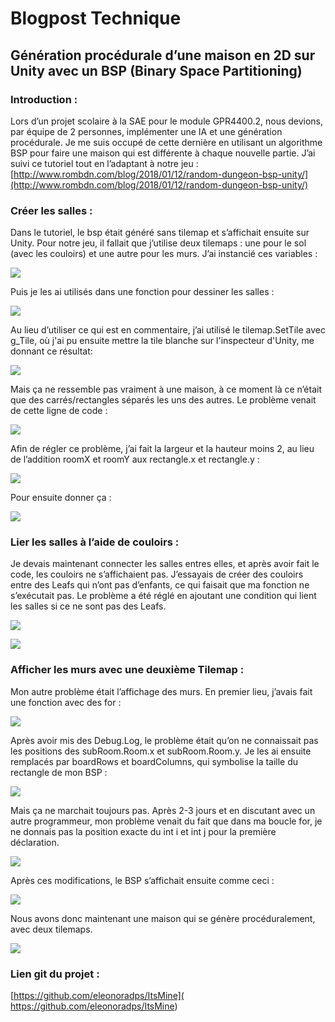 # Blogpost Technique
## Génération procédurale d’une maison en 2D sur Unity avec un BSP (Binary Space Partitioning)

### Introduction :

Lors d’un projet scolaire à la SAE pour le module GPR4400.2, nous devions, par équipe de 2 personnes, implémenter une IA et une génération procédurale. Je me suis occupé de cette dernière en utilisant un algorithme BSP pour faire une maison qui est différente à chaque nouvelle partie. J’ai suivi ce tutoriel tout en l’adaptant à notre jeu : [http://www.rombdn.com/blog/2018/01/12/random-dungeon-bsp-unity/](http://www.rombdn.com/blog/2018/01/12/random-dungeon-bsp-unity/)

### Créer les salles :
Dans le tutoriel, le bsp était généré sans tilemap et s’affichait ensuite sur Unity. Pour notre jeu, il fallait que j’utilise deux tilemaps : une pour le sol (avec les couloirs) et une autre pour les murs.
J’ai instancié ces variables :

![](https://eleonoradps.github.io/BlogPostTechnique/bpt4.PNG)
 
Puis je les ai utilisés dans une fonction pour dessiner les salles :

![](https://eleonoradps.github.io/BlogPostTechnique/bpt3.PNG)
 
Au lieu d’utiliser ce qui est en commentaire, j’ai utilisé le tilemap.SetTile avec g_Tile, où j'ai pu ensuite mettre la tile blanche sur l'inspecteur d'Unity, me donnant ce résultat:

![](https://eleonoradps.github.io/BlogPostTechnique/itsMinePres4.PNG)
 
Mais ça ne ressemble pas vraiment à une maison, à ce moment là ce n’était que des carrés/rectangles séparés les uns des autres. Le problème venait de cette ligne de code :

![](https://eleonoradps.github.io/BlogPostTechnique/bpt2.PNG)
 
 Afin de régler ce problème, j’ai fait la largeur et la hauteur moins 2, au lieu de l’addition roomX et roomY aux rectangle.x et rectangle.y :

![](https://eleonoradps.github.io/BlogPostTechnique/bpt1.PNG)
 
Pour ensuite donner ça :

![](https://eleonoradps.github.io/BlogPostTechnique/blogposttechnique.PNG)
 
### Lier les salles à l’aide de couloirs :

Je devais maintenant connecter les salles entres elles, et après avoir fait le code, les couloirs ne s’affichaient pas. J’essayais de créer des couloirs entre des Leafs qui n’ont pas d’enfants, ce qui faisait que ma fonction ne s’exécutait pas. Le problème a été réglé en ajoutant une condition qui lient les salles si ce ne sont pas des Leafs.

![](https://eleonoradps.github.io/BlogPostTechnique/bpt5.PNG)

![](https://eleonoradps.github.io/BlogPostTechnique/blogposttechnique2.PNG)

### Afficher les murs avec une deuxième Tilemap :

Mon autre problème était l’affichage des murs. En premier lieu, j’avais fait une fonction avec des for :

![](https://eleonoradps.github.io/BlogPostTechnique/bpt8.PNG)
 
Après avoir mis des Debug.Log, le problème était qu’on ne connaissait pas les positions des subRoom.Room.x et subRoom.Room.y. Je les ai ensuite remplacés par boardRows et boardColumns, qui symbolise la taille du rectangle de mon BSP :

![](https://eleonoradps.github.io/BlogPostTechnique/screen.PNG)
 
Mais ça ne marchait toujours pas. Après 2-3 jours et en discutant avec un autre programmeur, mon problème venait du fait que dans ma boucle for, je ne donnais pas la position exacte du int i et int j pour la première déclaration.

![](https://eleonoradps.github.io/BlogPostTechnique/bpt6.PNG)
 
Après ces modifications, le BSP s’affichait ensuite comme ceci :

![](https://eleonoradps.github.io/BlogPostTechnique/bpt9.PNG)
 
Nous avons donc maintenant une maison qui se génère procéduralement, avec deux tilemaps.

![](https://eleonoradps.github.io/BlogPostTechnique/bpt10.PNG)

### Lien git du projet :
[https://github.com/eleonoradps/ItsMine]( https://github.com/eleonoradps/ItsMine)

